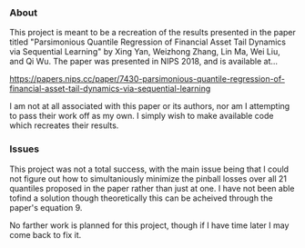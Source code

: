 ### About

This project is meant to be a recreation of the results presented in the paper titled "Parsimonious Quantile Regression of Financial Asset Tail Dynamics via Sequential Learning" by Xing Yan, Weizhong Zhang, Lin Ma, Wei Liu, and Qi Wu. The paper was presented in NIPS 2018, and is available at...

https://papers.nips.cc/paper/7430-parsimonious-quantile-regression-of-financial-asset-tail-dynamics-via-sequential-learning

I am not at all associated with this paper or its authors, nor am I attempting to pass their work off as my own. I simply wish to make available code which recreates their results.

### Issues

This project was not a total success, with the main issue being that I could not figure out how to simultaniously minimize the pinball losses over all 21 quantiles proposed in the paper rather than just at one. I have not been able tofind a solution though theoretically this can be acheived through the paper's equation 9.

No farther work is planned for this project, though if I have time later I may come back to fix it.



